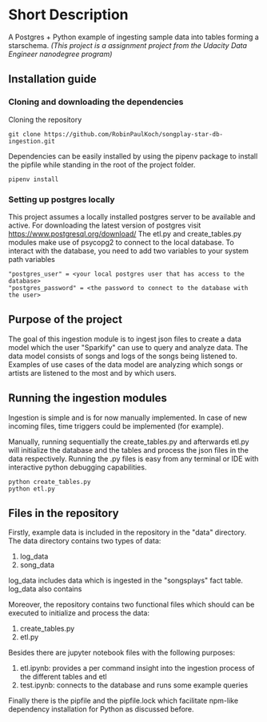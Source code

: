 # Short Description
A Postgres + Python example of ingesting sample data into tables forming a starschema. _(This project is a assignment project from the Udacity Data Engineer nanodegree program)_

## Installation guide
### Cloning and downloading the dependencies
Cloning the repository
```
git clone https://github.com/RobinPaulKoch/songplay-star-db-ingestion.git
```
Dependencies can be easily installed by using the pipenv package to install the pipfile while standing in the root of the project folder.
```
pipenv install
```
### Setting up postgres locally
This project assumes a locally installed postgres server to be available and active. 
For downloading the latest version of postgres visit https://www.postgresql.org/download/
The etl.py and create_tables.py modules make use of psycopg2 to connect to the local database. To interact with the database, you need to add two variables to your system path variables

```
"postgres_user" = <your local postgres user that has access to the database>
"postgres_password" = <the password to connect to the database with the user>
```

## Purpose of the project
The goal of this ingestion module is to ingest json files to create a data model which the user "Sparkify" can use to query and analyze data. The data model consists of songs and logs of the songs being listened to. Examples of use cases of the data model are analyzing which songs or artists are listened to the most and by which users.

## Running the ingestion modules
Ingestion is simple and is for now manually implemented. In case of new incoming files, time triggers could be implemented (for example).

Manually, running sequentially the create_tables.py and afterwards etl.py will initialize the database and the tables and process the json files in the data respectively.
Running the .py files is easy from any terminal or IDE with interactive python debugging capabilities.

```
python create_tables.py
python etl.py
```

## Files in the repository
Firstly, example data is included in the repository in the "data" directory. The data directory contains two types of data:
1. log_data
2. song_data

log_data includes data which is ingested in the "songsplays" fact table. log_data also contains

Moreover, the repository contains two functional files which should can be executed to initialize and process the data:
1. create_tables.py
2. etl.py

Besides there are jupyter notebook files with the following purposes:
1. etl.ipynb: provides a per command insight into the ingestion process of the different tables and etl
2. test.ipynb: connects to the database and runs some example queries

Finally there is the pipfile and the pipfile.lock which facilitate npm-like dependency installation for Python as discussed before.

